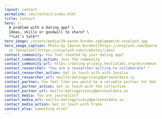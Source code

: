 ```yaml
---
layout: contact
permalink: /en/contact/index.html
title: Contact
hero: |-
  A problem with a dating app? \
  Ideas, skills or goodwill to share? \
  **Let's talk**
hero_image: /assets/media/29-aaron-burden-xg8iqmqmitm-unsplash.jpg
hero_image_caption: Photo by [Aaron Burden](https://unsplash.com/@aaronburden)
  on [Unsplash](https://unsplash.com/s/photos/idea)
contact_community: You feel cheated by your dating app?
contact_community_action: Join the community
contact_community_url: https://dating-privacy.hestialabs.org/en/community/
contact_researcher: "You are a researcher willing to collaborate? "
contact_researcher_action: Get in touch with with Jessica
contact_researcher_url: mailto:datingprivacy@personaldata.io
contact_partner: You feel like you would be a valuable partner for Dating Privacy?
contact_partner_action: Get in touch with the collective
contact_partner_url: mailto:datingprivacy@personaldata.io
contact_media: You are journalist?
contact_media_url: mailto:datingprivacy@personaldata.io
contact_media_action: Get in touch with Frank
contact_else: Something else?
---
```


